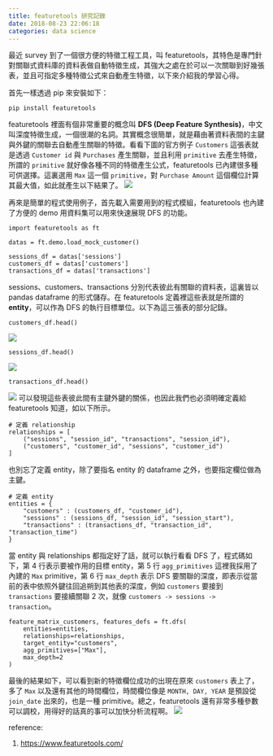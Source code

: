 ```yaml
---
title: featuretools 研究記錄
date: 2018-08-23 22:06:18
categories: data science
---
```

最近 survey 到了一個很方便的特徵工程工具，叫 featuretools，其特色是專門針對關聯式資料庫的資料表做自動特徵生成，其強大之處在於可以一次關聯到好幾張表，並且可指定多種特徵公式來自動產生特徵，以下來介紹我的學習心得。

首先一樣透過 pip 來安裝如下： 
```
pip install featuretools
```
featuretools 裡面有個非常重要的概念叫 **DFS (Deep Feature Synthesis)**，中文叫深度特徵生成，一個很潮的名詞。其實概念很簡單，就是藉由著資料表間的主鍵與外鍵的關聯去自動產生關聯的特徵。看看下圖的官方例子 ``Customers`` 這張表就是透過 ``Customer id`` 與 ``Purchases`` 產生關聯，並且利用 ``primitive`` 去產生特徵，所謂的 ``primitive`` 就好像各種不同的特徵產生公式，featuretools 已內建很多種可供選擇。這裏選用 ``Max`` 這一個 ``primitive``，對 ``Purchase Amount`` 這個欄位計算其最大值，如此就產生以下結果了。
![](https://i.imgur.com/wExSv54.png)

再來是簡單的程式使用例子，首先載入需要用到的程式模組，featuretools 也內建了方便的 demo 用資料集可以用來快速展現 DFS 的功能。
```python=
import featuretools as ft

datas = ft.demo.load_mock_customer()

sessions_df = datas['sessions']
customers_df = datas['customers']
transactions_df = datas['transactions']
```
sessions、customers、transactions 分別代表彼此有關聯的資料表，這裏皆以 pandas dataframe 的形式儲存。在 featuretools 定義裡這些表就是所謂的 **entity**，可以作為 DFS 的執行目標單位。以下為這三張表的部分記錄。
```python=
customers_df.head()
```
![](https://i.imgur.com/yu7kcJk.png)
```python=
sessions_df.head()
```
![](https://i.imgur.com/2eYACmL.png)
```python=
transactions_df.head()
```
![](https://i.imgur.com/ITVjiQD.png)
可以發現這些表彼此間有主鍵外鍵的關係，也因此我們也必須明確定義給 featuretools 知道，如以下所示。
```python=
# 定義 relationship
relationships = [
    ("sessions", "session_id", "transactions", "session_id"),
    ("customers", "customer_id", "sessions", "customer_id")
]
```
也別忘了定義 entity，除了要指名 entity 的 dataframe 之外，也要指定欄位做為主鍵。
```python=
# 定義 entity
entities = {
    "customers" : (customers_df, "customer_id"),
    "sessions" : (sessions_df, "session_id", "session_start"),
    "transactions" : (transactions_df, "transaction_id", "transaction_time")
}
```
當 entity 與 relationships 都指定好了話，就可以執行看看 DFS 了，程式碼如下，第 4 行表示要被作用的目標 entity，第 5 行 ``agg_primitives`` 這裡我採用了內建的 ``Max`` primitive，第 6 行 ``max_depth`` 表示 DFS 要關聯的深度，即表示從當前的表中依照外鍵往回追朔到其他表的深度，例如 ``customers`` 要接到 `` transactions `` 要接續關聯 2 次，就像 ``customers -> sessions -> transaction``。 
```python=
feature_matrix_customers, features_defs = ft.dfs(
    entities=entities,
    relationships=relationships,
    target_entity="customers",
    agg_primitives=["Max"],
    max_depth=2
)
```
最後的結果如下，可以看到新的特徵欄位成功的出現在原來 ``customers`` 表上了，多了 ``Max`` 以及還有其他的時間欄位，時間欄位像是 `` MONTH, DAY, YEAR `` 是預設從 ``join_date`` 出來的，也是一種 primitive。總之，featuretools 還有非常多種參數可以調校，用得好的話真的事可以加快分析流程啊。
![](https://i.imgur.com/fScp3Bo.png)

reference:
1. https://www.featuretools.com/